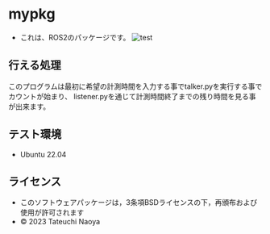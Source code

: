 # mypkg
* これは、ROS2のパッケージです。
![test](https://github.com/zerogu-arufa/mypkg/actions/workflows/test.yml/badge.svg)

## 行える処理
このプログラムは最初に希望の計測時間を入力する事でtalker.pyを実行する事でカウントが始まり、
listener.pyを通じて計測時間終了までの残り時間を見る事が出来ます。

## テスト環境
* Ubuntu 22.04


## ライセンス
* このソフトウェアパッケージは，3条項BSDライセンスの下，再頒布および使用が許可されます
* © 2023 Tateuchi Naoya
